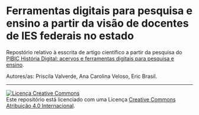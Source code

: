# Ferramentas digitais para pesquisa e ensino a partir da visão de docentes de IES federais no estado

Repostório relativo à esscrita de artigo científico a partir da pesquisa do [PIBIC História Digital: acervos e ferramentas digitais para pesquisa e ensino](https://github.com/Curso-de-Historia-Unilab-Males/historia-digital-PIBIC).

Autores/as: Priscila Valverde, Ana Carolina Veloso, Eric Brasil.

---

<a rel="license" href="http://creativecommons.org/licenses/by/4.0/"><img alt="Licença Creative Commons" style="border-width:0" src="https://i.creativecommons.org/l/by/4.0/88x31.png" /></a><br />Este repositório está licenciado com uma Licença <a rel="license" href="http://creativecommons.org/licenses/by/4.0/">Creative Commons Atribuição 4.0 Internacional</a>.
